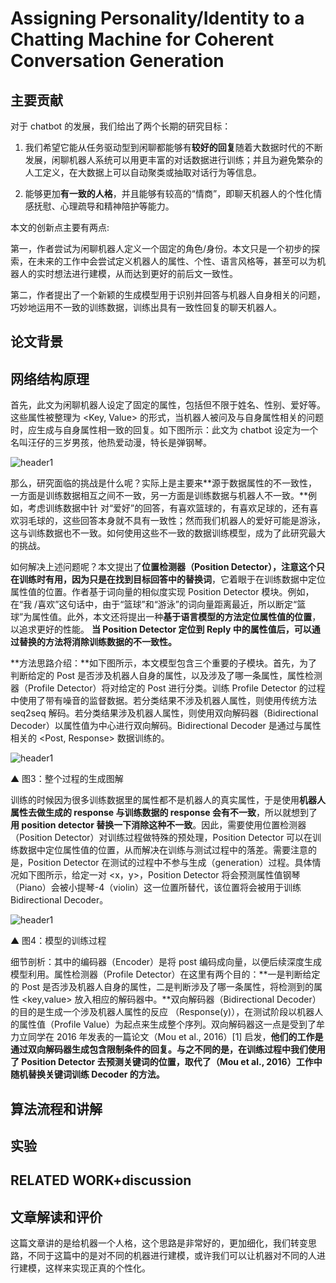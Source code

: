 # Assigning Personality/Identity to a Chatting Machine for Coherent Conversation Generation

## 主要贡献


对于 chatbot 的发展，我们给出了两个长期的研究目标：

1. 我们希望它能从任务驱动型到闲聊都能够有**较好的回复**随着大数据时代的不断发展，闲聊机器人系统可以用更丰富的对话数据进行训练；并且为避免繁杂的人工定义，在大数据上可以自动聚类或抽取对话行为等信息。

2. 能够更加**有一致的人格**，并且能够有较高的“情商”，即聊天机器人的个性化情感抚慰、心理疏导和精神陪护等能力。


本文的创新点主要有两点:

第一，作者尝试为闲聊机器人定义一个固定的角色/身份。本文只是一个初步的探索，在未来的工作中会尝试定义机器人的属性、个性、语言风格等，甚至可以为机器人的实时想法进行建模，从而达到更好的前后文一致性。

第二，作者提出了一个新颖的生成模型用于识别并回答与机器人自身相关的问题，巧妙地运用不一致的训练数据，训练出具有一致性回复的聊天机器人。

## 论文背景




## 网络结构原理


首先，此文为闲聊机器人设定了固定的属性，包括但不限于姓名、性别、爱好等。这些属性被整理为 <Key, Value> 的形式，当机器人被问及与自身属性相关的问题时，应生成与自身属性相一致的回复。如下图所示：此文为 chatbot 设定为一个名叫汪仔的三岁男孩，他热爱动漫，特长是弹钢琴。

<img src="{{ site.img_path }}/Machine Learning/Identity_chatbot.png" alt="header1" style="height:auto!important;width:auto%;max-width:1020px;"/>


那么，研究面临的挑战是什么呢？实际上是主要来**源于数据属性的不一致性，一方面是训练数据相互之间不一致，另一方面是训练数据与机器人不一致。**例如，考虑训练数据中针 对“爱好”的回答，有喜欢篮球的，有喜欢足球的，还有喜欢羽毛球的，这些回答本身就不具有一致性；然而我们机器人的爱好可能是游泳，这与训练数据也不一致。如何使用这些不一致的数据训练模型，成为了此研究最大的挑战。

如何解决上述问题呢？本文提出了**位置检测器（Position Detector），注意这个只在训练时有用，因为只是在找到目标回答中的替换词**，它着眼于在训练数据中定位属性值的位置。作者基于词向量的相似度实现 Position Detector 模块。例如，在“我 /喜欢”这句话中，由于“篮球”和“游泳”的词向量距离最近，所以断定“篮球”为属性值。此外，本文还将提出一种**基于语言模型的方法定位属性值的位置**，以追求更好的性能。 **当 Position Detector 定位到 Reply 中的属性值后，可以通过替换的方法将消除训练数据的不一致性。**


**方法思路介绍：**如下图所示，本文模型包含三个重要的子模块。首先，为了判断给定的 Post 是否涉及机器人自身的属性，以及涉及了哪一条属性，属性检测器（Profile Detector）将对给定的 Post 进行分类。训练 Profile Detector 的过程中使用了带有噪音的监督数据。若分类结果不涉及机器人属性，则使用传统方法 seq2seq 解码。若分类结果涉及机器人属性，则使用双向解码器（Bidirectional Decoder）以属性值为中心进行双向解码。Bidirectional Decoder 是通过与属性相关的 <Post, Response> 数据训练的。

<img src="{{ site.img_path }}/Machine Learning/Identity_chatbot1.png" alt="header1" style="height:auto!important;width:auto%;max-width:1020px;"/>

▲ 图3：整个过程的生成图解

训练的时候因为很多训练数据里的属性都不是机器人的真实属性，于是使用**机器人属性去做生成的 response 与训练数据的 response 会有不一致**，所以就想到了**用 position detector 替换一下消除这种不一致**。因此，需要使用位置检测器（Position Detector）对训练过程做特殊的预处理，Position Detector 可以在训练数据中定位属性值的位置，从而解决在训练与测试过程中的落差。需要注意的是，Position Detector 在测试的过程中不参与生成（generation）过程。具体情况如下图所示，给定一对 <x，y>，Position Detector 将会预测属性值钢琴（Piano）会被小提琴-4（violin）这一位置所替代，该位置将会被用于训练 Bidirectional Decoder。

<img src="{{ site.img_path }}/Machine Learning/Identity_chatbot2.png" alt="header1" style="height:auto!important;width:auto%;max-width:1020px;"/>

▲ 图4：模型的训练过程

细节剖析：其中的编码器（Encoder）是将 post 编码成向量，以便后续深度生成模型利用。属性检测器（Profile Detector）在这里有两个目的：**一是判断给定的 Post 是否涉及机器人自身的属性，二是判断涉及了哪一条属性，将检测到的属性 <key,value> 放入相应的解码器中。**双向解码器（Bidirectional Decoder）的目的是生成一个涉及机器人属性的反应 （Response(y)），在测试阶段以机器人的属性值（Profile Value）为起点来生成整个序列。双向解码器这一点是受到了牟力立同学在 2016 年发表的一篇论文（Mou et al., 2016）[1] 启发，**他们的工作是通过双向解码器生成包含限制条件的回复。与之不同的是，在训练过程中我们使用了 Position Detector 去预测关键词的位置，取代了（Mou et al., 2016）工作中随机替换关键词训练 Decoder 的方法。**




## 算法流程和讲解


## 实验

## RELATED WORK+discussion

## 文章解读和评价

这篇文章讲的是给机器一个人格，这个思路是非常好的，更加细化，我们转变思路，不同于这篇中的是对不同的机器进行建模，或许我们可以让机器对不同的人进行建模，这样来实现正真的个性化。